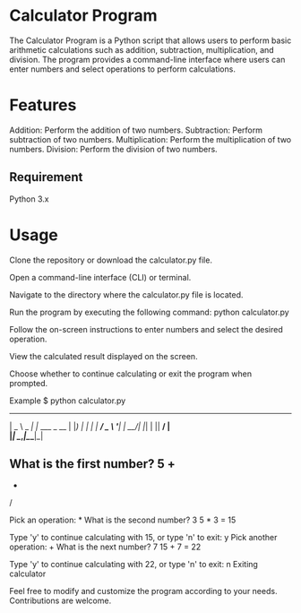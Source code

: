 # Calculator Program
The Calculator Program is a Python script that allows users to perform basic arithmetic calculations such as addition, subtraction, multiplication, and division. The program provides a command-line interface where users can enter numbers and select operations to perform calculations.

# Features
Addition: Perform the addition of two numbers.
Subtraction: Perform subtraction of two numbers.
Multiplication: Perform the multiplication of two numbers.
Division: Perform the division of two numbers.

## Requirement
Python 3.x

# Usage
Clone the repository or download the calculator.py file.

Open a command-line interface (CLI) or terminal.

Navigate to the directory where the calculator.py file is located.

Run the program by executing the following command:
  python calculator.py

Follow the on-screen instructions to enter numbers and select the desired operation.

View the calculated result displayed on the screen.

Choose whether to continue calculating or exit the program when prompted.

Example
$ python calculator.py
 ____        _            
|  _ \ _   _| |_ ___ _ __ 
| |_) | | | | __/ _ \ '__|
|  __/| |_| | ||  __/ |   
|_|    \__,_|\__\___|_|   

What is the first number? 5
+
- 
*
/

Pick an operation: *
What is the second number? 3
5 * 3 = 15

Type 'y' to continue calculating with 15, or type 'n' to exit: y
Pick another operation: +
What is the next number? 7
15 + 7 = 22

Type 'y' to continue calculating with 22, or type 'n' to exit: n
Exiting calculator

Feel free to modify and customize the program according to your needs. Contributions are welcome.
